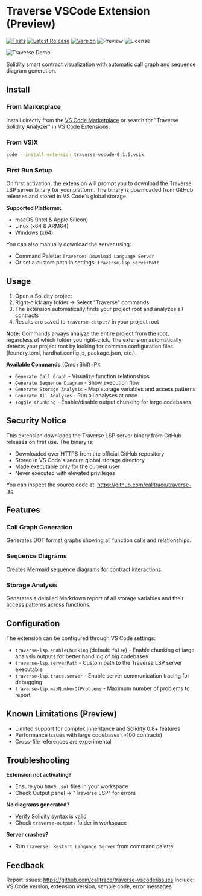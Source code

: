 # Traverse VSCode Extension (Preview)

[![Tests](https://github.com/calltrace/traverse-vscode/actions/workflows/test.yml/badge.svg?branch=main)](https://github.com/calltrace/traverse-vscode/actions/workflows/test.yml)
[![Latest Release](https://img.shields.io/github/release/calltrace/traverse-vscode.svg)](https://github.com/calltrace/traverse-vscode/releases/latest)
[![Version](https://img.shields.io/github/package-json/v/calltrace/traverse-vscode)](https://github.com/calltrace/traverse-vscode)
![Preview](https://img.shields.io/badge/Status-Preview-orange)
![License](https://img.shields.io/badge/license-MIT-blue.svg)

![Traverse Demo](media/traverse-demo.gif)

Solidity smart contract visualization with automatic call graph and sequence diagram generation.

## Install

### From Marketplace
Install directly from the [VS Code Marketplace](https://marketplace.visualstudio.com/items?itemName=GianlucaBrigandi.traverse-vscode) or search for "Traverse Solidity Analyzer" in VS Code Extensions.

### From VSIX
```bash
code --install-extension traverse-vscode-0.1.5.vsix
```

### First Run Setup
On first activation, the extension will prompt you to download the Traverse LSP server binary for your platform. The binary is downloaded from GitHub releases and stored in VS Code's global storage.

**Supported Platforms:**
- macOS (Intel & Apple Silicon)
- Linux (x64 & ARM64)
- Windows (x64)

You can also manually download the server using:
- Command Palette: `Traverse: Download Language Server`
- Or set a custom path in settings: `traverse-lsp.serverPath`

## Usage

1. Open a Solidity project
2. Right-click any folder → Select "Traverse" commands
3. The extension automatically finds your project root and analyzes all contracts
4. Results are saved to `traverse-output/` in your project root

**Note:** Commands always analyze the entire project from the root, regardless of which folder you right-click. The extension automatically detects your project root by looking for common configuration files (foundry.toml, hardhat.config.js, package.json, etc.).

**Available Commands** (Cmd+Shift+P):

- `Generate Call Graph` - Visualize function relationships
- `Generate Sequence Diagram` - Show execution flow
- `Generate Storage Analysis` - Map storage variables and access patterns
- `Generate All Analyses` - Run all analyses at once
- `Toggle Chunking` - Enable/disable output chunking for large codebases

## Security Notice

This extension downloads the Traverse LSP server binary from GitHub releases on first use. The binary is:
- Downloaded over HTTPS from the official GitHub repository
- Stored in VS Code's secure global storage directory
- Made executable only for the current user
- Never executed with elevated privileges

You can inspect the source code at: https://github.com/calltrace/traverse-lsp

## Features

### Call Graph Generation

Generates DOT format graphs showing all function calls and relationships.

### Sequence Diagrams

Creates Mermaid sequence diagrams for contract interactions.

### Storage Analysis

Generates a detailed Markdown report of all storage variables and their access patterns across functions.

## Configuration

The extension can be configured through VS Code settings:

- `traverse-lsp.enableChunking` (default: `false`) - Enable chunking of large analysis outputs for better handling of big codebases
- `traverse-lsp.serverPath` - Custom path to the Traverse LSP server executable
- `traverse-lsp.trace.server` - Enable server communication tracing for debugging
- `traverse-lsp.maxNumberOfProblems` - Maximum number of problems to report

## Known Limitations (Preview)

- Limited support for complex inheritance and Solidity 0.8+ features
- Performance issues with large codebases (>100 contracts)
- Cross-file references are experimental

## Troubleshooting

**Extension not activating?**

- Ensure you have `.sol` files in your workspace
- Check Output panel → "Traverse LSP" for errors

**No diagrams generated?**

- Verify Solidity syntax is valid
- Check `traverse-output/` folder in workspace

**Server crashes?**

- Run `Traverse: Restart Language Server` from command palette

## Feedback

Report issues: https://github.com/calltrace/traverse-vscode/issues
Include: VS Code version, extension version, sample code, error messages
